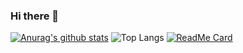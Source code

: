 ### Hi there 👋

<!--
**ritsuxis/ritsuxis** is a ✨ _special_ ✨ repository because its `README.md` (this file) appears on your GitHub profile.

Here are some ideas to get you started:

- 🔭 I’m currently working on ...
- 🌱 I’m currently learning ...
- 👯 I’m looking to collaborate on ...
- 🤔 I’m looking for help with ...
- 💬 Ask me about ...
- 📫 How to reach me: ...
- 😄 Pronouns: ...
- ⚡ Fun fact: ...
-->
[![Anurag's github stats](https://github-readme-stats.vercel.app/api?username=ritsuxis&count_private=true&theme=tokyonight)](https://github.com/ritsuxis)
![Top Langs](https://github-readme-stats.vercel.app/api/top-langs/?username=ritsuxis&layout=compact&count_private=true&theme=tokyonight)
[![ReadMe Card](https://github-readme-stats.vercel.app/api/pin/?username=NaginoMiya&repo=YY-MusicZ)](https://github.com/NaginoMiya/YY-MusicZ)
